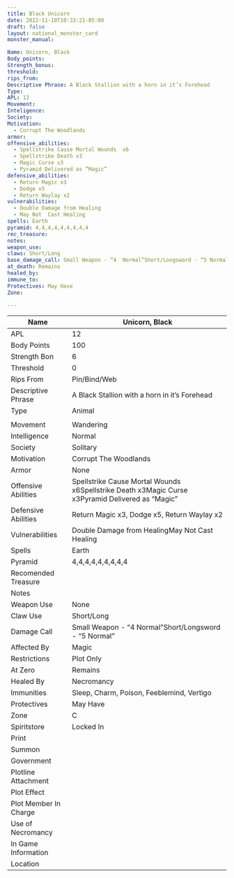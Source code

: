 ```yaml
---
title: Black Unicorn
date: 2022-11-10T10:33:21-05:00
draft: false
layout: national_monster_card
monster_manual: 

Name: Unicorn, Black
Body_points: 
Strength_bonus:
threshold: 
rips_from:
Descriptive Phrase: A Black Stallion with a horn in it’s Forehead
Type:
APL: 12
Movement: 
Inteligence: 
Society: 
Motivation: 
  - Corrupt The Woodlands
armor: 
offensive_abilities: 
  - Spellstrike Cause Mortal Wounds  x6
  - Spellstrike Death x3
  - Magic Curse x3
  - Pyramid Delivered as “Magic”
defensive_abilities: 
  - Return Magic x3
  - Dodge x5
  - Return Waylay x2
vulnerabilities: 
  - Double Damage from Healing
  - May Not  Cast Healing
spells: Earth
pyramid: 4,4,4,4,4,4,4,4,4
rec_treasure: 
notes: 
weapon_use: 
claws: Short/Long
base_damage_call: Small Weapon - “4  Normal”Short/Longsword - “5 Normal”
at_death: Remains
healed_by: 
immune_to: 
Protectives: May Have
Zone: 

---
```





| Name                   | Unicorn, Black                                               |
| ---------------------- | ------------------------------------------------------------ |
| APL                    | 12                                                           |
| Body  Points           | 100                                                          |
| Strength  Bon          | 6                                                            |
| Threshold              | 0                                                            |
| Rips From              | Pin/Bind/Web                                                 |
| Descriptive  Phrase    | A Black Stallion with a horn in  it’s Forehead               |
| Type                   | Animal                                                       |
|                        |                                                              |
| Movement               | Wandering                                                    |
| Intelligence           | Normal                                                       |
| Society                | Solitary                                                     |
| Motivation             | Corrupt The Woodlands                                        |
| Armor                  | None                                                         |
| Offensive  Abilities   | Spellstrike Cause Mortal Wounds  x6Spellstrike Death x3Magic Curse x3Pyramid Delivered as “Magic” |
| Defensive  Abilities   | Return Magic x3, Dodge x5, Return  Waylay x2                 |
| Vulnerabilities        | Double Damage from HealingMay Not  Cast Healing              |
| Spells                 | Earth                                                        |
| Pyramid                | 4,4,4,4,4,4,4,4,4                                            |
| Recomended  Treasure   |                                                              |
| Notes                  |                                                              |
| Weapon Use             | None                                                         |
| Claw Use               | Short/Long                                                   |
| Damage  Call           | Small Weapon - “4  Normal”Short/Longsword - “5 Normal”       |
| Affected  By           | Magic                                                        |
| Restrictions           | Plot Only                                                    |
| At Zero                | Remains                                                      |
| Healed By              | Necromancy                                                   |
| Immunities             | Sleep, Charm, Poison, Feeblemind,  Vertigo                   |
| Protectives            | May Have                                                     |
| Zone                   | C                                                            |
| Spiritstore            | Locked In                                                    |
| Print                  |                                                              |
| Summon                 |                                                              |
| Government             |                                                              |
| Plotline  Attachment   |                                                              |
| Plot  Effect           |                                                              |
| Plot  Member In Charge |                                                              |
| Use of  Necromancy     |                                                              |
| In Game  Information   |                                                              |
| Location               |                                                              |